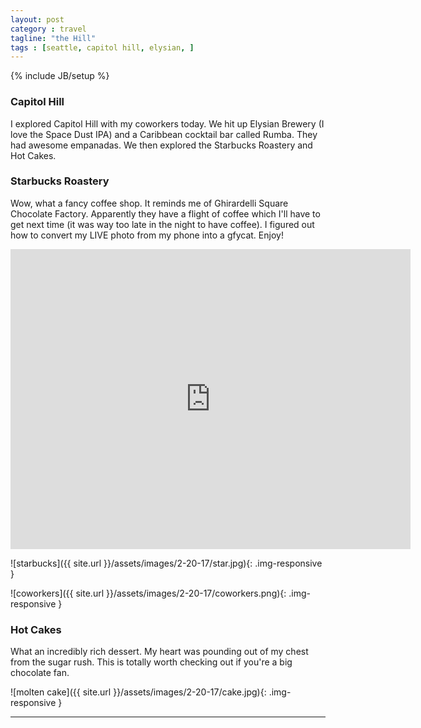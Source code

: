 ```yaml
---
layout: post
category : travel
tagline: "the Hill"
tags : [seattle, capitol hill, elysian, ]
---
```

{% include JB/setup %}

### Capitol Hill

I explored Capitol Hill with my coworkers today. We hit up Elysian Brewery (I love the Space Dust IPA) and a Caribbean cocktail bar called Rumba. They had awesome empanadas. We then explored the Starbucks Roastery and Hot Cakes.

### Starbucks Roastery

Wow, what a fancy coffee shop. It reminds me of Ghirardelli Square Chocolate Factory. Apparently they have a flight of coffee which I'll have to get next time (it was way too late in the night to have coffee). I figured out how to convert my LIVE photo from my phone into a gfycat. Enjoy!

<iframe src='https://gfycat.com/ifr/GlassSparklingAntelope' frameborder='0' scrolling='no' width='640' height='480' allowfullscreen></iframe>

![starbucks]({{ site.url }}/assets/images/2-20-17/star.jpg){: .img-responsive }

![coworkers]({{ site.url }}/assets/images/2-20-17/coworkers.png){: .img-responsive }


### Hot Cakes

What an incredibly rich dessert. My heart was pounding out of my chest from the sugar rush. This is totally worth checking out if you're a big chocolate fan.

![molten cake]({{ site.url }}/assets/images/2-20-17/cake.jpg){: .img-responsive }


---
